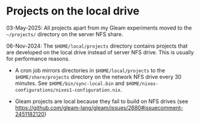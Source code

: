 # Projects on the local drive

03-May-2025: All projects apart from my Gleam experiments moved to the `~/projects/` directory on the server NFS share.

06-Nov-2024: The `$HOME/local/projects` directory contains projects that are developed on the local drive instead of server NFS drive. This is usually for performance reasons.

- A cron job mirrors directories in `$HOME/local/projects` to the `$HOME/share/projects` directory on the network NFS drive every 30 minutes. See `$HOME/bin/sync-local.bin` and `$HOME/nixos-configurations/nixos1-configuration.nix`.

- Gleam projects are local because they fail to build on NFS drives (see https://github.com/gleam-lang/gleam/issues/2680#issuecomment-2451182120)

